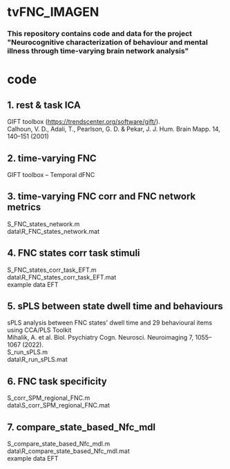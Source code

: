 # tvFNC_IMAGEN
### This repository contains code and data for the project "Neurocognitive characterization of behaviour and mental illness through time-varying brain network analysis"

# code
## 1. rest & task ICA 
 GIFT toolbox (https://trendscenter.org/software/gift/).  
 Calhoun, V. D., Adali, T., Pearlson, G. D. & Pekar, J. J. Hum. Brain Mapp. 14, 140–151 (2001)


## 2. time-varying FNC 
 GIFT toolbox – Temporal dFNC


## 3. time-varying FNC corr and FNC network metrics
 S_FNC_states_network.m  
 data\R_FNC_states_network.mat


## 4. FNC states corr task stimuli
 S_FNC_states_corr_task_EFT.m  
 data\R_FNC_states_corr_task_EFT.mat  
 example data EFT

## 5. sPLS between state dwell time and behaviours 
 sPLS analysis between FNC states' dwell time and 29 behavioural items using CCA/PLS Toolkit  
 Mihalik, A. et al. Biol. Psychiatry Cogn. Neurosci. Neuroimaging 7, 1055–1067 (2022).  
 S_run_sPLS.m  
 data\R_run_sPLS.mat


## 6. FNC task specificity 
 S_corr_SPM_regional_FNC.m  
 data\S_corr_SPM_regional_FNC.mat


## 7. compare_state_based_Nfc_mdl
 S_compare_state_based_Nfc_mdl.m  
 data\R_compare_state_based_Nfc_mdl.mat  
 example data EFT
